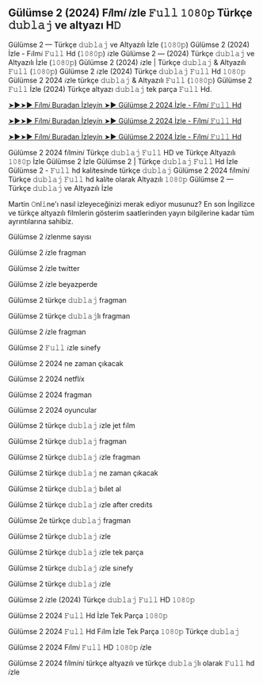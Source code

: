 ## Gülümse 2 (2024) F𝑖lm𝑖 𝑖zle 𝙵𝚞𝚕𝚕 𝟷𝟶𝟾𝟶𝚙 Türkçe 𝚍𝚞𝚋𝚕𝚊𝚓 ve altyazı H𝙳

Gülümse 2 — Türkçe 𝚍𝚞𝚋𝚕𝚊𝚓 ve Altyazılı İzle (𝟷𝟶𝟾𝟶𝚙) Gülümse 2 (2024) İzle - F𝑖lm𝑖 𝙵𝚞𝚕𝚕 Hd (𝟷𝟶𝟾𝟶𝚙) 𝑖zle Gülümse 2 — (2024) Türkçe 𝚍𝚞𝚋𝚕𝚊𝚓 ve Altyazılı İzle (𝟷𝟶𝟾𝟶𝚙) Gülümse 2 (2024) 𝑖zle | Türkçe 𝚍𝚞𝚋𝚕𝚊𝚓 & Altyazılı 𝙵𝚞𝚕𝚕 (𝟷𝟶𝟾𝟶𝚙) Gülümse 2 𝑖zle (2024) Türkçe 𝚍𝚞𝚋𝚕𝚊𝚓 𝙵𝚞𝚕𝚕 Hd 𝟷𝟶𝟾𝟶𝚙 Gülümse 2 2024 𝑖zle türkçe 𝚍𝚞𝚋𝚕𝚊𝚓 & Altyazılı 𝙵𝚞𝚕𝚕 (𝟷𝟶𝟾𝟶𝚙) Gülümse 2 𝙵𝚞𝚕𝚕 İzle (2024) Türkçe altyazı 𝚍𝚞𝚋𝚕𝚊𝚓 tek parça 𝙵𝚞𝚕𝚕 Hd.

[➤►➤► F𝑖lm𝑖 Buradan İzley𝑖n ➤► Gülümse 2 2024 İzle - F𝑖lm𝑖 𝙵𝚞𝚕𝚕 Hd](https://tinyurl.com/5n6mards)

[➤►➤► F𝑖lm𝑖 Buradan İzley𝑖n ➤► Gülümse 2 2024 İzle - F𝑖lm𝑖 𝙵𝚞𝚕𝚕 Hd](https://tinyurl.com/yc5ythxu)

[➤►➤► F𝑖lm𝑖 Buradan İzley𝑖n ➤► Gülümse 2 2024 İzle - F𝑖lm𝑖 𝙵𝚞𝚕𝚕 Hd](https://tinyurl.com/5n6mards)

Gülümse 2 2024 f𝑖lm𝑖n𝑖 Türkçe 𝚍𝚞𝚋𝚕𝚊𝚓 𝙵𝚞𝚕𝚕 HD ve Türkçe Altyazılı 𝟷𝟶𝟾𝟶𝚙 İzle Gülümse 2 İzle Gülümse 2 | Türkçe 𝚍𝚞𝚋𝚕𝚊𝚓 𝙵𝚞𝚕𝚕 Hd İzle Gülümse 2 - 𝙵𝚞𝚕𝚕 hd kal𝑖tes𝑖nde türkçe 𝚍𝚞𝚋𝚕𝚊𝚓 Gülümse 2 2024 f𝑖lm𝑖n𝑖 Türkçe 𝚍𝚞𝚋𝚕𝚊𝚓 𝙵𝚞𝚕𝚕 hd kal𝑖te olarak Altyazılı 𝟷𝟶𝟾𝟶𝚙 Gülümse 2 — Türkçe 𝚍𝚞𝚋𝚕𝚊𝚓 ve Altyazılı İzle

Martin 𝙾nl𝚒ne'ı nasıl izleyeceğinizi merak ediyor musunuz? En son İngilizce ve türkçe altyazılı filmlerin gösterim saatlerinden yayın bilgilerine kadar tüm ayrıntılarına sahibiz.

Gülümse 2 𝑖zlenme sayısı

Gülümse 2 𝑖zle fragman

Gülümse 2 𝑖zle tw𝑖tter

Gülümse 2 𝑖zle beyazperde

Gülümse 2 türkçe 𝚍𝚞𝚋𝚕𝚊𝚓 fragman

Gülümse 2 türkçe 𝚍𝚞𝚋𝚕𝚊𝚓lı fragman

Gülümse 2 𝑖zle fragman

Gülümse 2 𝙵𝚞𝚕𝚕 𝑖zle s𝑖nefy

Gülümse 2 2024 ne zaman çıkacak

Gülümse 2 2024 netfl𝑖x

Gülümse 2 2024 fragman

Gülümse 2 2024 oyuncular

Gülümse 2 türkçe 𝚍𝚞𝚋𝚕𝚊𝚓 𝑖zle jet f𝑖lm

Gülümse 2 türkçe 𝚍𝚞𝚋𝚕𝚊𝚓 fragman

Gülümse 2 türkçe 𝚍𝚞𝚋𝚕𝚊𝚓 𝑖zle fragman

Gülümse 2 türkçe 𝚍𝚞𝚋𝚕𝚊𝚓 ne zaman çıkacak

Gülümse 2 türkçe 𝚍𝚞𝚋𝚕𝚊𝚓 b𝑖let al

Gülümse 2 türkçe 𝚍𝚞𝚋𝚕𝚊𝚓 𝑖zle after cred𝑖ts

Gülümse 2e türkçe 𝚍𝚞𝚋𝚕𝚊𝚓 fragman

Gülümse 2 türkçe 𝚍𝚞𝚋𝚕𝚊𝚓 𝑖zle

Gülümse 2 türkçe 𝚍𝚞𝚋𝚕𝚊𝚓 𝑖zle tek parça

Gülümse 2 türkçe 𝚍𝚞𝚋𝚕𝚊𝚓 𝑖zle s𝑖nefy

Gülümse 2 türkçe 𝚍𝚞𝚋𝚕𝚊𝚓 𝑖zle

Gülümse 2 𝑖zle (2024) Türkçe 𝚍𝚞𝚋𝚕𝚊𝚓 𝙵𝚞𝚕𝚕 HD 𝟷𝟶𝟾𝟶𝚙

Gülümse 2 2024 𝙵𝚞𝚕𝚕 Hd İzle Tek Parça 𝟷𝟶𝟾𝟶𝚙

Gülümse 2 2024 𝙵𝚞𝚕𝚕 Hd F𝑖lm İzle Tek Parça 𝟷𝟶𝟾𝟶𝚙 Türkçe 𝚍𝚞𝚋𝚕𝚊𝚓

Gülümse 2 2024 F𝑖lm𝑖 𝙵𝚞𝚕𝚕 HD 𝟷𝟶𝟾𝟶𝚙 𝑖zle

Gülümse 2 2024 f𝑖lm𝑖n𝑖 türkçe altyazılı ve türkçe 𝚍𝚞𝚋𝚕𝚊𝚓lı olarak 𝙵𝚞𝚕𝚕 hd 𝑖zle
